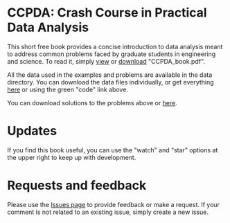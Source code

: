 # CCPDA: Crash Course in Practical Data Analysis
This short free book provides a concise introduction to data analysis meant to address common problems faced by graduate students in engineering and science. To read it, simply [view](https://github.com/sashahafner/CCPDA/blob/master/CCPDA_book.pdf) or [download](https://github.com/sashahafner/CCPDA/raw/master/CCPDA_book.pdf) "CCPDA_book.pdf".

All the data used in the examples and problems are available in the data directory. You can download the data files individually, or get everything [here](https://github.com/sashahafner/CCPDA/archive/refs/heads/master.zip) or using the green "code" link above.

You can download solutions to the problems above or [here](https://github.com/sashahafner/CCPDA/raw/master/solutions.pdf).

# Updates
If you find this book useful, you can use the "watch" and "star" options at the upper right to keep up with development.

# Requests and feedback
Please use the [Issues page](https://github.com/sashahafner/CCPDA/issues) to provide feedback or make a request. If your comment is not related to an existing issue, simply create a new issue.
